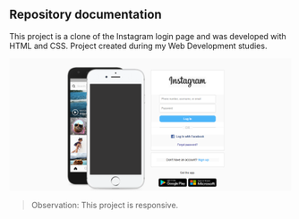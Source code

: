## Repository documentation

This project is a clone of the Instagram login page and was developed with HTML and CSS. Project created during my Web Development studies.


<img src="/img/readme.png">

> Observation: This project is responsive.
